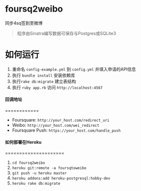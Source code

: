 foursq2weibo
============

同步4sq签到至微博

> 程序由Sinatra编写数据可保存与Postgres或SQLite3

如何运行
========

1. 重命名 `config-example.yml` 到 `config.yml` 并填入申请的API信息
2. 执行 `bundle install` 安装依赖库
3. 执行`rake db:migrate` 建立表结构
4. 执行 `ruby app.rb` 访问 `http://localhost:4567`

#### 回调地址
============

* Foursquare: `http://your_host.com/redirect_uri`
* Weibo: `http://your_host.com/wei_redirect`
* Foursquare Push: `https://your_host.com/handle_push`

#### 如何部署在Heroku
=====================

1. `cd foursq2weibo`
2. `heroku git:remote -a foursqtoweibo`
3. `git push -u heroku master`
4. `heroku addons:add heroku-postgresql:hobby-dev`
5. `heroku rake db:migrate`
